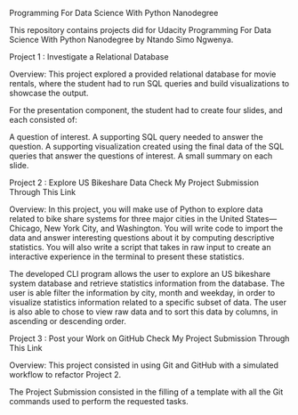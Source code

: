 Programming For Data Science With Python Nanodegree

This repository contains projects did for Udacity Programming For Data Science With Python Nanodegree by Ntando Simo Ngwenya.

Project 1 : Investigate a Relational Database

Overview:
This project explored a provided relational database for movie rentals, where the student had to run SQL queries and build visualizations to showcase the output.

For the presentation component, the student had to create four slides, and each consisted of:

A question of interest.
A supporting SQL query needed to answer the question.
A supporting visualization created using the final data of the SQL queries that answer the questions of interest.
A small summary on each slide.

Project 2 : Explore US Bikeshare Data
Check My Project Submission Through This Link

Overview:
In this project, you will make use of Python to explore data related to bike share systems for three major cities in the United States—Chicago, New York City, and Washington. You will write code to import the data and answer interesting questions about it by computing descriptive statistics. You will also write a script that takes in raw input to create an interactive experience in the terminal to present these statistics.

The developed CLI program allows the user to explore an US bikeshare system database and retrieve statistics information from the database. The user is able filter the information by city, month and weekday, in order to visualize statistics information related to a specific subset of data. The user is also able to chose to view raw data and to sort this data by columns, in ascending or descending order.

Project 3 : Post your Work on GitHub
Check My Project Submission Through This Link

Overview:
This project consisted in using Git and GitHub with a simulated workflow to refactor Project 2.

The Project Submission consisted in the filling of a template with all the Git commands used to perform the requested tasks.
